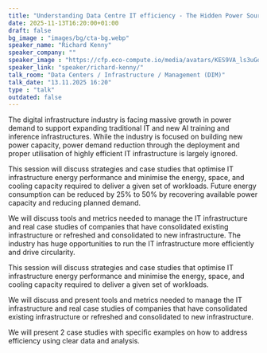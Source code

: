 ```yaml
---
title: "Understanding Data Centre IT efficiency - The Hidden Power Source 🇬🇧"
date: 2025-11-13T16:20:00+01:00
draft: false
bg_image : "images/bg/cta-bg.webp"
speaker_name: "Richard Kenny"
speaker_company: ""
speaker_image : "https://cfp.eco-compute.io/media/avatars/KES9VA_ls3uGqk.jpg"
speaker_link: "speaker/richard-kenny/"
talk_room: "Data Centers / Infrastructure / Management (DIM)"
talk_date: "13.11.2025 16:20"
type : "talk"
outdated: false
---
```


The digital infrastructure industry is facing massive growth in power demand to support expanding traditional IT and new AI training and inference infrastructures. While the industry is focused on building new power capacity, power demand reduction through the deployment and proper utilisation of highly efficient IT infrastructure is largely ignored.

This session will discuss strategies and case studies that optimise IT infrastructure energy performance and minimise the energy, space, and cooling capacity required to deliver a given set of workloads. Future energy consumption can be reduced by 25% to 50% by recovering available power capacity and reducing planned demand.

We will discuss tools and metrics needed to manage the IT infrastructure and real case studies of companies that have consolidated existing infrastructure or refreshed and consolidated to new infrastructure. The industry has huge opportunities to run the IT infrastructure more efficiently and drive circularity.

This session will discuss strategies and case studies that optimise IT infrastructure energy performance and minimise the energy, space, and cooling capacity required to deliver a given set of workloads. 

We will discuss and present tools and metrics needed to manage the IT infrastructure and real case studies of companies that have consolidated existing infrastructure or refreshed and consolidated to new infrastructure. 

We will present 2 case studies with specific examples on how to address efficiency using clear data and analysis.
